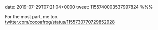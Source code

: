 date: 2019-07-29T07:21:04+0000
tweet: 1155740003537997824
%%%

For the most part, me too. [twitter.com/cocoafrog/status/1155730770729852928](https://twitter.com/cocoafrog/status/1155730770729852928)
